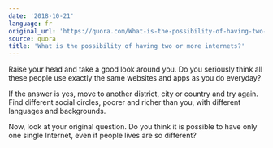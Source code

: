 ```yaml
---
date: '2018-10-21'
language: fr
original_url: 'https://quora.com/What-is-the-possibility-of-having-two-or-more-internets/answer/Clément-Renaud'
source: quora
title: 'What is the possibility of having two or more internets?'
---
```


Raise your head and take a good look around you. Do you seriously think
all these people use exactly the same websites and apps as you do
everyday?

If the answer is yes, move to another district, city or country and try
again. Find different social circles, poorer and richer than you, with
different languages and backgrounds.

Now, look at your original question. Do you think it is possible to have
only one single Internet, even if people lives are so different?
